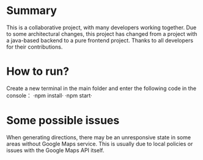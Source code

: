 # Summary
This is a collaborative project, with many developers working together. Due to some architectural changes, this project has changed from a project with a java-based backend to a pure frontend project. Thanks to all developers for their contributions.

# How to run?
Create a new terminal in the main folder and enter the following code in the console：
·npm install·
·npm start·

# Some possible issues
When generating directions, there may be an unresponsive state in some areas without Google Maps service. This is usually due to local policies or issues with the Google Maps API itself.



